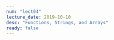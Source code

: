 ```yaml
---
num: "lect04"
lecture_date: 2019-10-10
desc: "Functions, Strings, and Arrays"
ready: false
---
```



